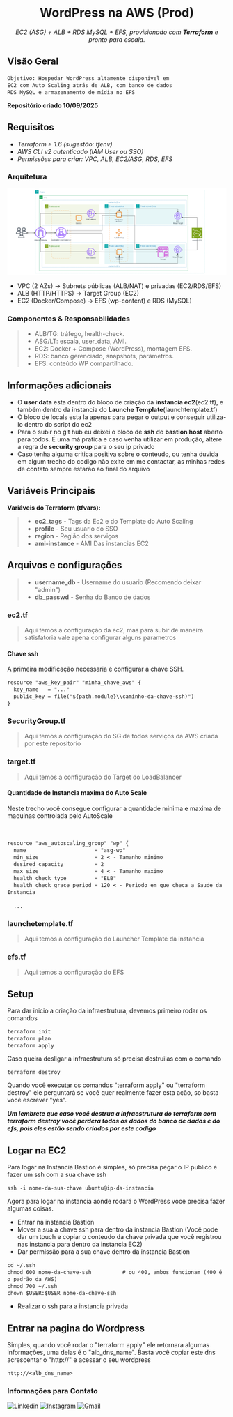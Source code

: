 <h1 align="center">WordPress na AWS (Prod)</h1>
<p align="center"> <i>EC2 (ASG) + ALB + RDS MySQL + EFS, provisionado com <strong>Terraform</strong> e pronto para escala. </i></p>

## Visão Geral

```
Objetivo: Hospedar WordPress altamente disponivel em
EC2 com Auto Scaling atrás de ALB, com banco de dados
RDS MySQL e armazenamento de mídia no EFS
``` 
**Repositório criado 10/09/2025**


## Requisitos 

* _Terraform ≥ 1.6 (sugestão: tfenv)_
* _AWS CLI v2 autenticado (IAM User ou SSO)_
* _Permissões para criar: VPC, ALB, EC2/ASG, RDS, EFS_

### Arquitetura
![alt text](image.png)
 * VPC (2 AZs) → Subnets públicas (ALB/NAT) e privadas (EC2/RDS/EFS)
 * ALB (HTTP/HTTPS) → Target Group (EC2)
 * EC2 (Docker/Compose) → EFS (wp-content) e RDS (MySQL)

### Componentes & Responsabilidades

> * ALB/TG: tráfego, health-check.
> * ASG/LT: escala, user_data, AMI.
> * EC2: Docker + Compose (WordPress), montagem EFS.
> * RDS: banco gerenciado, snapshots, parâmetros.
> * EFS: conteúdo WP compartilhado.

## Informações adicionais
* O **user data** esta dentro do bloco de criação da **instancia ec2**(ec2.tf), e também dentro da instancia do **Launche Template**(launchtemplate.tf)
* O bloco de locals esta la apenas para pegar o output e conseguir utiliza-lo dentro do script do ec2
* Para o subir no git hub eu deixei o bloco de **ssh** do **bastion host** aberto para todos. É uma má pratica e caso venha utilizar em produção, altere a regra de **security group** para o seu ip privado
* Caso tenha alguma critica positiva sobre o conteudo, ou tenha duvida em algum trecho do codigo não exite em me contactar, as minhas redes de contato sempre estarão ao final do arquivo


## Variáveis Principais

**Variáveis do Terraform (tfvars):**

> * **ec2_tags** - Tags da Ec2 e do Template do Auto Scaling
> * **profile** - Seu usuario do SSO
> * **region** - Região dos serviços
> * **ami-instance** - AMI Das instancias EC2
## Arquivos e configurações
> * **username_db** - Username do usuario (Recomendo deixar "admin")
> * **db_passwd** - Senha do Banco de dados

### ec2.tf
> Aqui temos a configuração da ec2, mas para subir de maneira satisfatoria vale apena configurar alguns parametros

#### Chave ssh
A primeira modificação necessaria é configurar a chave SSH.

```
resource "aws_key_pair" "minha_chave_aws" {
  key_name   = "..."
  public_key = file("${path.module}\\caminho-da-chave-ssh)")
}
```
### SecurityGroup.tf
> Aqui temos a configuração do SG de todos serviços da AWS criada por este repositorio

### target.tf
> Aqui temos a configuração do Target do LoadBalancer

#### Quantidade de Instancia maxima do Auto Scale
Neste trecho você consegue configurar a quantidade minima e maxima de maquinas controlada pelo AutoScale

```


resource "aws_autoscaling_group" "wp" {
  name                      = "asg-wp"
  min_size                  = 2 < - Tamanho minimo
  desired_capacity          = 2
  max_size                  = 4 < - Tamanho maximo
  health_check_type         = "ELB"
  health_check_grace_period = 120 < - Periodo em que checa a Saude da Instancia

  ...
```

### launchetemplate.tf
> Aqui temos a configuração do Launcher Template da instancia

### efs.tf
> Aqui temos a configuração do EFS

## Setup
Para dar inicio a criação da infraestrutura, devemos primeiro rodar os comandos
```
terraform init
terraform plan
terraform apply
```
Caso queira desligar a infraestrutura só precisa destruilas com o comando
```
terraform destroy
```

Quando você executar os comandos "terraform apply" ou "terraform destroy" ele perguntará se você quer realmente fazer esta ação, so basta você escrever "yes". 

***Um lembrete que caso você destrua a infraestrutura do terraform com terraform destroy você perdera todos os dados do banco de dados e do efs, pois eles estão sendo criados por este codigo***

## Logar na EC2
Para logar na Instancia Bastion é simples, só precisa pegar o IP publico e fazer um ssh com a sua chave ssh
 ```
ssh -i nome-da-sua-chave ubuntu@ip-da-instancia
 ```
Agora para logar na instancia aonde rodará o WordPress você precisa fazer algumas coisas.
* Entrar na instancia Bastion
* Mover a sua a chave ssh para dentro da instancia Bastion (Você pode dar um touch e copiar o conteudo da chave privada que você registrou nas instancia para dentro da instancia EC2)
* Dar permissão para a sua chave dentro da instancia Bastion
```
cd ~/.ssh
chmod 600 nome-da-chave-ssh          # ou 400, ambos funcionam (400 é o padrão da AWS)
chmod 700 ~/.ssh
chown $USER:$USER nome-da-chave-ssh 
```
* Realizar o ssh para a instancia privada

## Entrar na pagina do Wordpress
Simples, quando você rodar o "terraform apply" ele retornara algumas informações, uma delas é o "alb_dns_name". Basta você copiar este dns acrescentar o "http://" e acessar o seu wordpress
```
http://<alb_dns_name>
```


### Informações para Contato

[![Linkedin](https://img.shields.io/badge/LinkedIn-0077B5?style=for-the-badge&logo=linkedin&logoColor=white)](https://www.linkedin.com/in/alexsandro-ocanha-rodrigues-77149a35b/)
[![Instagram](https://img.shields.io/badge/Instagram-E4405F?style=for-the-badge&logo=instagram&logoColor=white)](https://www.instagram.com/alexsandro.pcap/)
[![Gmail](https://img.shields.io/badge/Gmail-D14836?style=for-the-badge&logo=gmail&logoColor=white)](mailto:alexsandroocanha@gmail.com)
